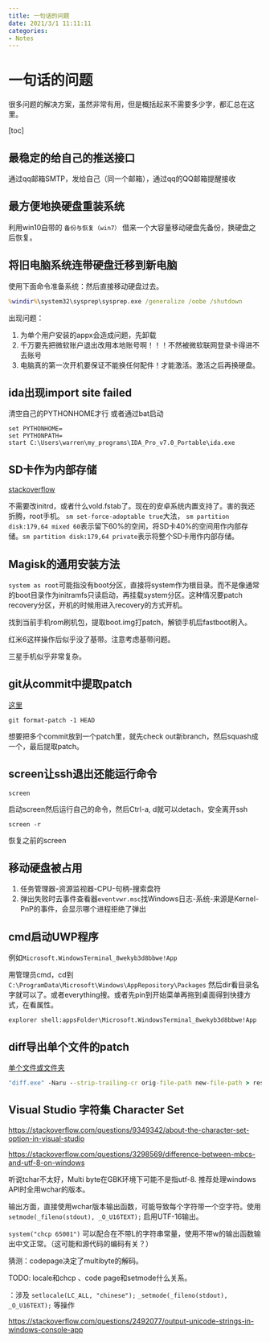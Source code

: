 ```yaml
---
title: 一句话的问题
date: 2021/3/1 11:11:11
categories:
- Notes
---
```


# 一句话的问题

很多问题的解决方案，虽然非常有用，但是概括起来不需要多少字，都汇总在这里。

<!-- more -->

[toc]

## 最稳定的给自己的推送接口

通过qq邮箱SMTP，发给自己（同一个邮箱），通过qq的QQ邮箱提醒接收

## 最方便地换硬盘重装系统

利用win10自带的 `备份与恢复（win7）` 借来一个大容量移动硬盘先备份，换硬盘之后恢复。

## 将旧电脑系统连带硬盘迁移到新电脑

使用下面命令准备系统：然后直接移动硬盘过去。

```cmd
%windir%\system32\sysprep\sysprep.exe /generalize /oobe /shutdown
```

出现问题：

1. 为单个用户安装的appx会造成问题，先卸载
2. 千万要先把微软账户退出改用本地账号啊！！！不然被微软联网登录卡得进不去账号
3. 电脑真的第一次开机要保证不能换任何配件！才能激活。激活之后再换硬盘。

## ida出现import site failed

清空自己的PYTHONHOME才行
或者通过bat启动

```
set PYTHONHOME=
set PYTHONPATH=
start C:\Users\warren\my_programs\IDA_Pro_v7.0_Portable\ida.exe
```

## SD卡作为内部存储

[stackoverflow](https://stackoverflow.com/questions/38044532/how-to-turn-a-portable-sd-card-into-internal-storage-via-adb-command)

不需要改initrd，或者什么vold.fstab了。现在的安卓系统内置支持了。害的我还折腾，root手机。 `sm set-force-adoptable true`大法， `sm partition disk:179,64 mixed 60`表示留下60%的空间，将SD卡40%的空间用作内部存储。`sm partition disk:179,64 private`表示将整个SD卡用作内部存储。

## Magisk的通用安装方法

`system as root`可能指没有boot分区，直接将system作为根目录。而不是像通常的boot目录作为initramfs只读启动，再挂载system分区。这种情况要patch recovery分区，开机的时候用进入recovery的方式开机。

找到当前手机rom刷机包，提取boot.img打patch，解锁手机后fastboot刷入。

红米6这样操作后似乎没了基带。注意考虑基带问题。

三星手机似乎非常复杂。

## git从commit中提取patch

[这里](https://stackoverflow.com/questions/6658313/how-to-generate-a-git-patch-for-a-specific-commit)

```
git format-patch -1 HEAD
```

想要把多个commit放到一个patch里，就先check out新branch，然后squash成一个，最后提取patch。

## screen让ssh退出还能运行命令

```
screen
```

启动screen然后运行自己的命令，然后Ctrl-a, d就可以detach，安全离开ssh

```
screen -r
```

恢复之前的screen



## 移动硬盘被占用

1. 任务管理器-资源监视器-CPU-句柄-搜索盘符
2. 弹出失败时去事件查看器`eventvwr.msc`找Windows日志-系统-来源是Kernel-PnP的事件，会显示哪个进程拒绝了弹出



## cmd启动UWP程序

例如`Microsoft.WindowsTerminal_8wekyb3d8bbwe!App`

用管理员cmd，cd到`C:\ProgramData\Microsoft\Windows\AppRepository\Packages` 然后dir看目录名字就可以了。或者everything搜。或者先pin到开始菜单再拖到桌面得到快捷方式，在看属性。

```
explorer shell:appsFolder\Microsoft.WindowsTerminal_8wekyb3d8bbwe!App
```



## diff导出单个文件的patch

[单个文件或文件夹](https://unix.stackexchange.com/questions/162131/is-this-a-good-way-to-create-a-patch) 

```cmd
"diff.exe" -Naru --strip-trailing-cr orig-file-path new-file-path > result.patch
```



## Visual Studio 字符集 Character Set

https://stackoverflow.com/questions/9349342/about-the-character-set-option-in-visual-studio

https://stackoverflow.com/questions/3298569/difference-between-mbcs-and-utf-8-on-windows

听说tchar不太好，Multi byte在GBK环境下可能不是指utf-8. 推荐处理windows API时全用wchar的版本。



输出方面，直接使用wchar版本输出函数，可能导致每个字符带一个空字符。使用 `setmode(_fileno(stdout), _O_U16TEXT);` 启用UTF-16输出。

`system("chcp 65001")` 可以配合在不带L的字符串常量，使用不带w的输出函数输出中文正常。（这可能和源代码的编码有关？）

猜测：codepage决定了multibyte的解码。



TODO: locale和chcp 、code page和setmode什么关系。

：涉及 `setlocale(LC_ALL, "chinese");` `_setmode(_fileno(stdout), _O_U16TEXT);` 等操作

https://stackoverflow.com/questions/2492077/output-unicode-strings-in-windows-console-app

